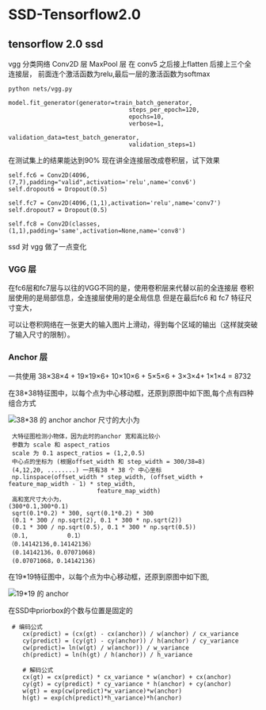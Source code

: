# SSD-Tensorflow2.0
## tensorflow 2.0 ssd
vgg 分类网络
Conv2D 层
MaxPool 层
在 conv5 之后接上flatten 后接上三个全连接层，
前面连个激活函数为relu,最后一层的激活函数为softmax
```
python nets/vgg.py
```
```
model.fit_generator(generator=train_batch_generator,
                                  steps_per_epoch=120,
                                  epochs=10,
                                  verbose=1,
                                  validation_data=test_batch_generator,
                                  validation_steps=1)
```
在测试集上的结果能达到90%
现在讲全连接层改成卷积层，试下效果

```
self.fc6 = Conv2D(4096,(7,7),padding="valid",activation='relu',name='conv6')
self.dropout6 = Dropout(0.5)

self.fc7 = Conv2D(4096,(1,1),activation='relu',name='conv7')
self.dropout7 = Dropout(0.5)

self.fc8 = Conv2D(classes,(1,1),padding='same',activation=None,name='conv8')
```
ssd 对 vgg 做了一点变化
### VGG 层
在fc6层和fc7层与以往的VGG不同的是，使用卷积层来代替以前的全连接层
卷积层使用的是局部信息，全连接层使用的是全局信息
但是在最后fc6 和 fc7 特征尺寸变大，

可以让卷积网络在一张更大的输入图片上滑动，得到每个区域的输出（这样就突破了输入尺寸的限制）。

### Anchor 层 
一共使用 38×38×4 + 19×19×6+ 10×10×6 + 5×5×6 + 3×3×4+ 1×1×4 = 8732

在38*38特征图中，以每个点为中心移动框，还原到原图中如下图,每个点有四种组合方式

![38*38 的 anchor](https://raw.githubusercontent.com/jadehh/SSD-Tensorflow2.0/master/gif/anchor_38.gif)
anchor 尺寸的大小为 
```
 大特征图检测小物体，因为此时的anchor 宽和高比较小
 参数为 scale 和 aspect_ratios 
 scale 为 0.1 aspect_ratios = (1,2,0.5)
 中心点的坐标为 (根据offset_width 和 step_width = 300/38=8)
 (4,12,20, ........) 一共有38 * 38 个 中心坐标
 np.linspace(offset_width * step_width, (offset_width + feature_map_width - 1) * step_width,
                         feature_map_width)
 高和宽尺寸大小为，  
(300*0.1,300*0.1)
 sqrt(0.1*0.2) * 300, sqrt(0.1*0.2) * 300
 (0.1 * 300 / np.sqrt(2), 0.1 * 300 * np.sqrt(2))
 (0.1 * 300 / np.sqrt(0.5), 0.1 * 300 * np.sqrt(0.5))
（0.1,           0.1）
（0.14142136,0.14142136）
 (0.14142136，0.07071068)
 (0.07071068，0.14142136)

```


在19*19特征图中，以每个点为中心移动框，还原到原图中如下图,

![19*19 的 anchor](https://raw.githubusercontent.com/jadehh/SSD-Tensorflow2.0/master/gif/anchor_19.gif)

在SSD中priorbox的个数与位置是固定的
```
 # 编码公式
    cx(predict) = (cx(gt) - cx(anchor)) / w(anchor) / cx_variance
    cy(predict) = (cy(gt) - cy(anchor)) / h(anchor) / cy_variance
    cw(predict)= ln(w(gt) / w(anchor)) / w_variance
    ch(predict) = ln(h(gt) / h(anchor)) / h_variance

    # 解码公式
    cx(gt) = cx(predict) * cx_variance * w(anchor) + cx(anchor)
    cy(gt) = cy(predict) * cy_variance * h(anchor) + cy(anchor)
    w(gt) = exp(cw(predict)*w_variance)*w(anchor)
    h(gt) = exp(ch(predict)*h_variance)*h(anchor)

```
   